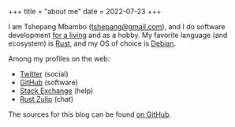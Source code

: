 +++
title = "about me"
date = 2022-07-23
+++

I am Tshepang Mbambo (<tshepang@gmail.com>),
and I do software development [for a living] and as a hobby.
My favorite language (and ecosystem) is [Rust],
and my OS of choice is [Debian].

Among my profiles on the web:

- [Twitter] (social)
- [GitHub] (software)
- [Stack Exchange] (help)
- [Rust Zulip] (chat)

The sources for this blog can be found [on GitHub].

[South Africa]: https://en.wikipedia.org/wiki/South_Africa
[for a living]: https://snode.com
[Rust]: https://rust-lang.org
[Debian]: https://debian.org
[GitHub]: https://github.com/tshepang
[Stack Exchange]: https://stackexchange.com/users/125744
[Twitter]: https://twitter.com/tshepang_dev
[on GitHub]: https://github.com/tshepang/blog
[Rust Zulip]: https://rust-lang.zulipchat.com
